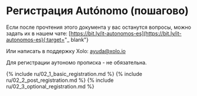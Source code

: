 # Регистрация Autónomo (пошагово)

Если после прочтения этого документа у вас останутся вопросы, можно
задать их в нашем чате:
[https://bit.ly/it-autonomos-es](https://bit.ly/it-autonomos-es){:target="_
blank"}

Или написать в поддержку Xolo: [ayuda@xolo.io](mailto:ayuda@xolo.io)

Для регистрации аутономо прописка - не обязательна.

{% include ru/02_1_basic_registration.md %}
{% include ru/02_2_post_registration.md %}
{% include ru/02_3_optional_registration.md %}
